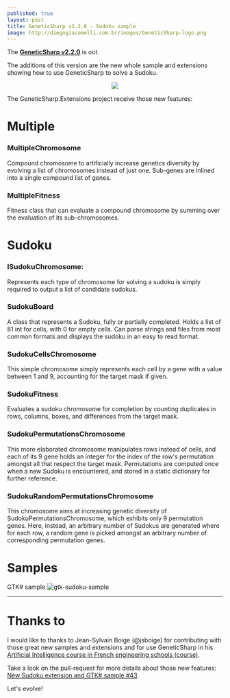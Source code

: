 ```yaml
---
published: true
layout: post
title: GeneticSharp v2.2.0 - Sudoku sample
image: http://diegogiacomelli.com.br/images/GeneticSharp-logo.png
---
```

The **[GeneticSharp v2.2.0](https://github.com/giacomelli/GeneticSharp)** is out.


The additions of this version are the new whole sample and extensions showing how to use GeneticSharp to solve a Sudoku.

<center>
<img src="../images/GeneticSharp-logo.png">
</center>

The GeneticSharp.Extensions project receive those new features:

# Multiple
### MultipleChromosome
Compound chromosome to artificially increase genetics diversity by evolving a list of chromosomes instead of just one.
Sub-genes are inlined into a single compound list of genes.

### MultipleFitness
Fitness class that can evaluate a compound chromosome by summing over the evaluation of its sub-chromosomes. 

# Sudoku
### ISudokuChromosome: 
Represents each type of chromosome for solving a sudoku is simply required to output a list of candidate sudokus.

### SudokuBoard
A class that represents a Sudoku, fully or partially completed. 
Holds a list of 81 int for cells, with 0 for empty cells.
Can parse strings and files from most common formats and displays the sudoku in an easy to read format.

### SudokuCellsChromosome
This simple chromosome simply represents each cell by a gene with a value between 1 and 9, accounting for the target mask if given.

### SudokuFitness
Evaluates a sudoku chromosome for completion by counting duplicates in rows, columns, boxes, and differences from the target mask.

### SudokuPermutationsChromosome
This more elaborated chromosome manipulates rows instead of cells, and each of its 9 gene holds an integer for the index of the row's permutation amongst all that respect the target mask.
Permutations are computed once when a new Sudoku is encountered, and stored in a static dictionary for further reference.

### SudokuRandomPermutationsChromosome
This chromosome aims at increasing genetic diversity of SudokuPermutationsChromosome, which exhibits only 9 permutation genes.
Here, instead, an arbitrary number of Sudokus are generated where for each row, a random gene is picked amongst an arbitrary number of corresponding permutation genes.

# Samples
GTK# sample
![gtk-sudoku-sample](https://user-images.githubusercontent.com/177389/47957137-6bff2200-df8f-11e8-8b07-a144289389a0.png)

<hr>

# Thanks to
I would like to thanks to Jean-Sylvain Boige (@jsboige) for contributing with those great new samples and extensions and for use GeneticSharp in his [Artificial Intelligence course in French engineering schools (course)](https://github.com/giacomelli/GeneticSharp/pull/43#issuecomment-433662175).

Take a look on the pull-request for more details about those new features: [New Sudoku extension and GTK# sample #43](https://github.com/giacomelli/GeneticSharp/pull/43).

Let's evolve!

